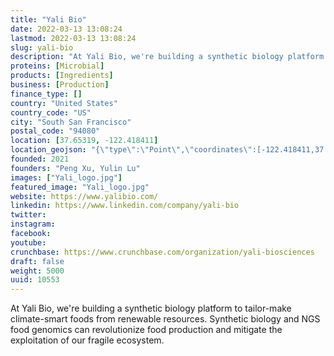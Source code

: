 ```yaml
---
title: "Yali Bio"
date: 2022-03-13 13:08:24
lastmod: 2022-03-13 13:08:24
slug: yali-bio
description: "At Yali Bio, we're building a synthetic biology platform to tailor-make climate-smart foods from renewable resources. Synthetic biology and NGS food genomics can revolutionize food production and mitigate the exploitation of our fragile ecosystem."
proteins: [Microbial]
products: [Ingredients]
business: [Production]
finance_type: []
country: "United States"
country_code: "US"
city: "South San Francisco"
postal_code: "94080"
location: [37.65319, -122.418411]
location_geojson: "{\"type\":\"Point\",\"coordinates\":[-122.418411,37.65319]}"
founded: 2021
founders: "Peng Xu, Yulin Lu"
images: ["Yali_logo.jpg"]
featured_image: "Yali_logo.jpg"
website: https://www.yalibio.com/
linkedin: https://www.linkedin.com/company/yali-bio
twitter: 
instagram: 
facebook: 
youtube: 
crunchbase: https://www.crunchbase.com/organization/yali-biosciences
draft: false
weight: 5000
uuid: 10553
---
```

At Yali Bio, we're building a synthetic biology platform to tailor-make climate-smart foods from renewable resources. Synthetic biology and NGS food genomics can revolutionize food production and mitigate the exploitation of our fragile ecosystem.
